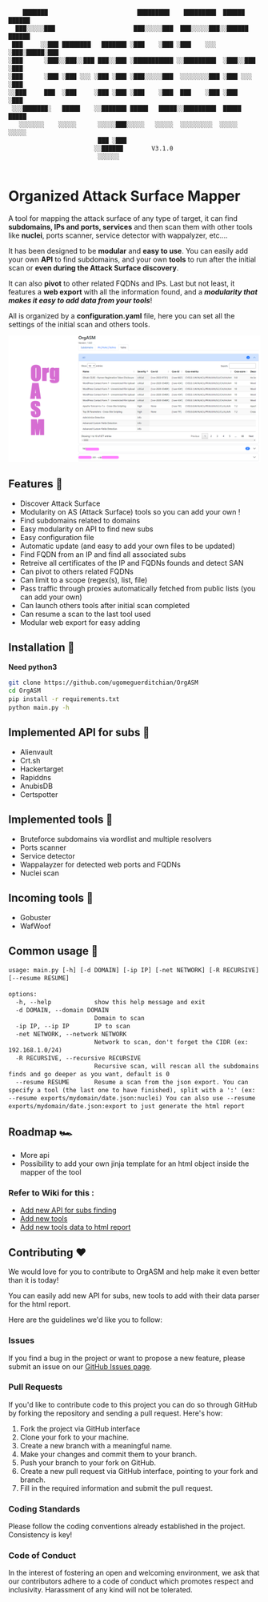 ```

    ███████                         █████████    █████████  ██████   ██████
  ███░░░░░███                      ███░░░░░███  ███░░░░░███░░██████ ██████ 
 ███     ░░███ ████████   ███████ ░███    ░███ ░███    ░░░  ░███░█████░███ 
░███      ░███░░███░░███ ███░░███ ░███████████ ░░█████████  ░███░░███ ░███ 
░███      ░███ ░███ ░░░ ░███ ░███ ░███░░░░░███  ░░░░░░░░███ ░███ ░░░  ░███ 
░░███     ███  ░███     ░███ ░███ ░███    ░███  ███    ░███ ░███      ░███ 
 ░░░███████░   █████    ░░███████ █████   █████░░█████████  █████     █████
   ░░░░░░░    ░░░░░      ░░░░░███░░░░░   ░░░░░  ░░░░░░░░░  ░░░░░     ░░░░░ 
                         ███ ░███                                          
                        ░░██████        V3.1.0                            
                         ░░░░░░                                            
                                                     
```
# Organized Attack Surface Mapper



A tool for mapping the attack surface of any type of target, it can find **subdomains, IPs and ports, services** and then scan them with other tools like **nuclei**, ports scanner, service detector with wappalyzer, etc....

It has been designed to be **modular** and **easy to use**.
You can easily add your own **API** to find subdomains, and your own **tools** to run after the initial scan or **even during the Attack Surface discovery**.

It can also **pivot** to other related FQDNs and IPs. Last but not least, it features a **web export** with all the information found, and a ***modularity that makes it easy to add data from your tools***!

All is organized by a **configuration.yaml** file, here you can set all the settings of the initial scan and others tools.

<p align="center"> <img src="readme/Banner.png"></p>


## Features 👀
* Discover Attack Surface
* Modularity on AS (Attack Surface) tools so you can add your own !
* Find subdomains related to domains
* Easy modularity on API to find new subs
* Easy configuration file
* Automatic update (and easy to add your own files to be updated)
* Find FQDN from an IP and find all associated subs
* Retreive all certificates of the IP and FQDNs founds and detect SAN
* Can pivot to others related FQDNs
* Can limit to a scope (regex(s), list, file)
* Pass traffic through proxies automatically fetched from public lists (you can add your own)
* Can launch others tools after initial scan completed
* Can resume a scan to the last tool used
* Modular web export for easy adding

## Installation 💾
**Need python3** 
```bash
git clone https://github.com/ugomeguerditchian/OrgASM
cd OrgASM
pip install -r requirements.txt
python main.py -h
```

## Implemented API for subs 🔭
* Alienvault
* Crt.sh
* Hackertarget
* Rapiddns
* AnubisDB
* Certspotter

## Implemented tools 🔧
* Bruteforce subdomains via wordlist and multiple resolvers
* Ports scanner
* Service detector
* Wappalayzer for detected web ports and FQDNs
* Nuclei scan

## Incoming tools 🔬
* Gobuster
* WafWoof

## Common usage 📖 
```
usage: main.py [-h] [-d DOMAIN] [-ip IP] [-net NETWORK] [-R RECURSIVE] [--resume RESUME]

options:
  -h, --help            show this help message and exit
  -d DOMAIN, --domain DOMAIN
                        Domain to scan
  -ip IP, --ip IP       IP to scan
  -net NETWORK, --network NETWORK
                        Network to scan, don't forget the CIDR (ex: 192.168.1.0/24)
  -R RECURSIVE, --recursive RECURSIVE
                        Recursive scan, will rescan all the subdomains finds and go deeper as you want, default is 0
  --resume RESUME       Resume a scan from the json export. You can specify a tool (the last one to have finished), split with a ':' (ex: --resume exports/mydomain/date.json:nuclei) You can also use --resume exports/mydomain/date.json:export to just generate the html report
```

## Roadmap 🏎️
* More api
* Possibility to add your own jinja template for an html object inside the mapper of the tool

### Refer to Wiki for this :
* [Add new API for subs finding](https://github.com/ugomeguerditchian/OrgASM/wiki/Add-new-API-for-subs#getting-started)
* [Add new tools](https://github.com/ugomeguerditchian/OrgASM/wiki/Add-new-tool-to-run-after-initial-scan#getting-started)
* [Add new tools data to html report](https://github.com/ugomeguerditchian/OrgASM/wiki/Add-new-data-tool-to-the-html-export#getting-started)


## Contributing ❤️
We would love for you to contribute to OrgASM and help make it even better than it is today! 

You can easily add new API for subs, new tools to add with their data parser for the html report.

Here are the guidelines we'd like you to follow:

### **Issues**
If you find a bug in the project or want to propose a new feature, please submit an issue on our [GitHub Issues page](https://github.com/ugomeguerditchian/OrgASM/issues).

### **Pull Requests**
If you'd like to contribute code to this project you can do so through GitHub by forking the repository and sending a pull request. Here's how:

1. Fork the project via GitHub interface
2. Clone your fork to your machine.
3. Create a new branch with a meaningful name.
4. Make your changes and commit them to your branch.
5. Push your branch to your fork on GitHub.
6. Create a new pull request via GitHub interface, pointing to your fork and branch.
7. Fill in the required information and submit the pull request.

### **Coding Standards**
Please follow the coding conventions already established in the project. Consistency is key!

### **Code of Conduct**
In the interest of fostering an open and welcoming environment, we ask that our contributors adhere to a code of conduct which promotes respect and inclusivity. Harassment of any kind will not be tolerated.